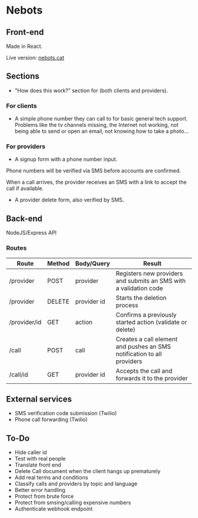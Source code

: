# Nebots

## Front-end

Made in React.

Live version: [nebots.cat](https://nebots.cat)

## Sections

- "How does this work?" section for (both clients and providers).

### For clients

- A simple phone number they can call to for basic general tech support. Problems like the tv channels missing, the Internet not working, not being able to send or open an email, not knowing how to take a photo...

### For providers

- A signup form with a phone number input.

Phone numbers will be verified via SMS before accounts are confirmed.

When a call arrives, the provider receives an SMS with a link to accept the call if available.

- A provider delete form, also verified by SMS.

## Back-end

NodeJS/Express API

### Routes

| Route        | Method | Body/Query  | Result                                                                 |
| ------------ | ------ | ----------- | ---------------------------------------------------------------------- |
| /provider    | POST   | provider    | Registers new providers and submits an SMS with a validation code      |
| /provider    | DELETE | provider id | Starts the deletion process                                            |
| /provider/id | GET    | action      | Confirms a previously started action (validate or delete)              |
| /call        | POST   | call        | Creates a call element and pushes an SMS notification to all providers |
| /call/id     | GET    | provider id | Accepts the call and forwards it to the provider                       |

## External services

- SMS verification code submission (Twilio)
- Phone call forwarding (Twilio)

## To-Do

- Hide caller id
- Test with real people
- Translate front end
- Delete Call document when the client hangs up prematurely
- Add real terms and conditions
- Classify calls and providers by topic and language
- Better error handling
- Protect from brute force
- Protect from smsing/calling expensive numbers
- Authenticate webhook endpoint
